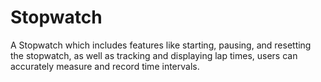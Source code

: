 # Stopwatch
A Stopwatch which includes features like starting, pausing, and resetting the stopwatch, as well as tracking and displaying lap times, users can accurately measure and record time intervals.
